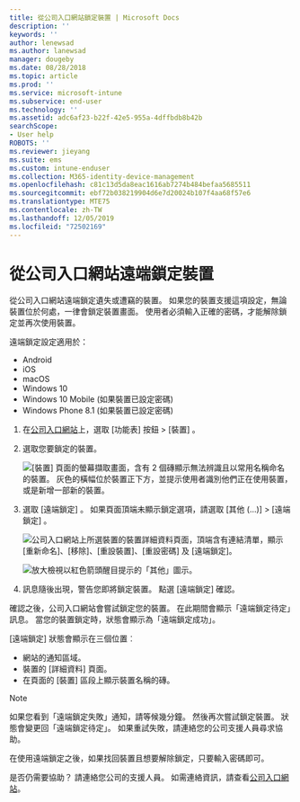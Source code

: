 ```yaml
---
title: 從公司入口網站鎖定裝置 | Microsoft Docs
description: ''
keywords: ''
author: lenewsad
ms.author: lanewsad
manager: dougeby
ms.date: 08/28/2018
ms.topic: article
ms.prod: ''
ms.service: microsoft-intune
ms.subservice: end-user
ms.technology: ''
ms.assetid: adc6af23-b22f-42e5-955a-4dffbdb8b42b
searchScope:
- User help
ROBOTS: ''
ms.reviewer: jieyang
ms.suite: ems
ms.custom: intune-enduser
ms.collection: M365-identity-device-management
ms.openlocfilehash: c81c13d5da8eac1616ab7274b484befaa5685511
ms.sourcegitcommit: ebf72b038219904d6e7d20024b107f4aa68f57e6
ms.translationtype: MTE75
ms.contentlocale: zh-TW
ms.lasthandoff: 12/05/2019
ms.locfileid: "72502169"
---
```

# <a name="remotely-lock-your-device-from-the-company-portal-website"></a>從公司入口網站遠端鎖定裝置

從公司入口網站遠端鎖定遺失或遭竊的裝置。 如果您的裝置支援這項設定，無論裝置位於何處，一律會鎖定裝置畫面。 使用者必須輸入正確的密碼，才能解除鎖定並再次使用裝置。   

遠端鎖定設定適用於：

* Android
* iOS
* macOS
* Windows 10
* Windows 10 Mobile (如果裝置已設定密碼)
* Windows Phone 8.1 (如果裝置已設定密碼)  

1. 在[公司入口網站](https://portal.manage.microsoft.com)上，選取 [功能表]  按鈕 > [裝置]  。  

2. 選取您要鎖定的裝置。  

    ![[裝置] 頁面的螢幕擷取畫面，含有 2 個磚顯示無法辨識且以常用名稱命名的裝置。 灰色的橫幅位於裝置正下方，並提示使用者識別他們正在使用裝置，或是新增一部新的裝置。](./media/rename-reset-device-step2-1808.png) 

3. 選取 [遠端鎖定]  。 如果頁面頂端未顯示鎖定選項，請選取 [其他 (...)]   > [遠端鎖定]  。  

   ![公司入口網站上所選裝置的裝置詳細資料頁面，頂端含有連結清單，顯示 [重新命名]、[移除]、[重設裝置]、[重設密碼] 及 [遠端鎖定]。 ](./media/rename-reset-device-1808.png) 

    ![放大檢視以紅色箭頭醒目提示的「其他」圖示。](./media/rename-reset-device-step3-more-1808.png)    

4. 訊息隨後出現，警告您即將鎖定裝置。 點選 [遠端鎖定]  確認。

確認之後，公司入口網站會嘗試鎖定您的裝置。 在此期間會顯示「遠端鎖定待定」訊息。 當您的裝置鎖定時，狀態會顯示為「遠端鎖定成功」。  

[遠端鎖定] 狀態會顯示在三個位置︰

* 網站的通知區域。
* 裝置的 [詳細資料]  頁面。
* 在頁面的 [裝置]  區段上顯示裝置名稱的磚。  

> [!Note]
> 如果您看到「遠端鎖定失敗」通知，請等候幾分鐘。 然後再次嘗試鎖定裝置。 狀態會變更回「遠端鎖定待定」。 如果重試失敗，請連絡您的公司支援人員尋求協助。

在使用遠端鎖定之後，如果找回裝置且想要解除鎖定，只要輸入密碼即可。  

是否仍需要協助？ 請連絡您公司的支援人員。 如需連絡資訊，請查看[公司入口網站](https://go.microsoft.com/fwlink/?linkid=2010980)。
